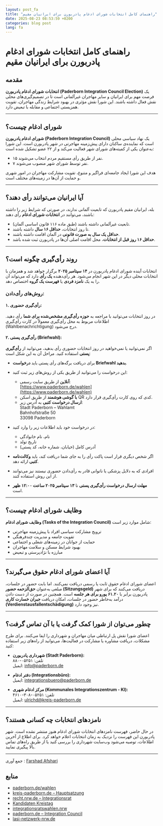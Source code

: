 ```yaml
---
layout: post_fa
title: "راهنمای کامل انتخابات شورای ادغام پادربورن برای ایرانیان مقیم"
date: 2025-08-23 08:53:59 +0200
categories: blog post
lang: fa
---
```


# راهنمای کامل انتخابات شورای ادغام پادربورن برای ایرانیان مقیم

## مقدمه

**انتخابات شورای ادغام پادربورن (Paderborn Integration Council Election)** یک فرصت مهم برای ایرانیان و سایر مهاجران غیرآلمانی است تا در تصمیم‌گیری‌های محلی نقش فعال داشته باشند. این شورا نقش مؤثری در بهبود شرایط زندگی مهاجران، تقویت همزیستی اجتماعی و مقابله با تبعیض دارد.

---

## شورای ادغام چیست؟

**شورای ادغام پادربورن (Paderborn Integration Council)** یک نهاد سیاسی محلی است که نماینده‌ی ساکنان دارای پیش‌زمینه مهاجرتی در شهر پادربورن است. این شورا به‌عنوان یکی از کمیته‌های شورای شهر فعالیت می‌کند و از ۲۲ عضو تشکیل شده است:

- ۱۵ نفر از طریق رأی مستقیم مردم انتخاب می‌شوند.
- ۷ نفر توسط شورای شهر منصوب می‌شوند.

هدف این شورا ایجاد جامعه‌ای فراگیر و متنوع، تقویت مشارکت مهاجران در امور شهری و حمایت از آن‌ها در زمینه‌های مختلف است.

---

## آیا ایرانیان می‌توانند رأی دهند؟

بله، ایرانیان مقیم پادربورن که تابعیت آلمانی ندارند، در صورتی که شرایط زیر را داشته باشند، می‌توانند در **انتخابات شورای ادغام** رأی دهند:

- تابعیت غیرآلمانی داشته باشند (طبق ماده ۱۱۶ قانون اساسی آلمان).
- تا روز انتخابات، **حداقل ۱۶ سال** داشته باشند.
- **حداقل یک سال به صورت قانونی** در آلمان اقامت داشته باشند.
- **حداقل ۱۶ روز قبل از انتخابات**، محل اقامت اصلی آن‌ها در پادربورن ثبت شده باشد.

---

## روند رأی‌گیری چگونه است؟

انتخابات آینده شورای ادغام پادربورن در **۱۴ سپتامبر ۲۰۲۵** برگزار خواهد شد و همزمان با انتخابات محلی دیگر در این شهر انجام می‌شود. هر رأی‌دهنده **یک رأی** دارد که می‌تواند آن را به یک **نامزد فردی** یا **فهرست یک گروه** اختصاص دهد.

### روش‌های رأی‌دادن:

#### ۱. رأی‌گیری حضوری:

در روز انتخابات می‌توانید با مراجعه به **حوزه رأی‌گیری مشخص‌شده برای شما** رأی دهید. اطلاعات مربوط به محل رأی‌گیری معمولاً در کارت رأی‌گیری (Wahlbenachrichtigung) درج می‌شود.

#### ۲. رأی‌گیری پستی (Briefwahl):

اگر نمی‌توانید یا نمی‌خواهید در روز انتخابات حضوری رأی بدهید، می‌توانید از **رأی‌گیری پستی** استفاده کنید. مراحل آن به این شکل است:

- برای دریافت برگه‌های رأی پستی باید **درخواست Briefwahl بدهید**.
- این درخواست را می‌توانید از طریق یکی از روش‌های زیر ثبت کنید:
  - **آنلاین** از طریق سایت رسمی:  
    [https://www.paderborn.de/wahlen](https://www.paderborn.de/wahlen)
  - **با گوشی هوشمند** از طریق اسکن QR کدی که روی کارت رأی‌گیری قرار دارد.
  - **ارسال درخواست کتبی** به آدرس زیر:  
    Stadt Paderborn – Wahlamt  
    Bahnhofstraße 50  
    33098 Paderborn  

- در درخواست خود باید اطلاعات زیر را وارد کنید:
  - نام، نام خانوادگی
  - تاریخ تولد
  - آدرس کامل (خیابان، شماره خانه، کد پستی)

- اگر شخص دیگری قرار است پاکت رأی را به جای شما دریافت کند، باید **وکالت‌نامه کتبی** ارائه دهد.

- افرادی که به دلایل پزشکی یا ناتوانی قادر به رأی‌دادن حضوری نیستند نیز می‌توانند از این روش استفاده کنند.

- **مهلت ارسال درخواست رأی‌گیری پستی** تا **۱۳ سپتامبر ۲۰۲۵ ساعت ۱۲:۰۰ ظهر** است.

---

## وظایف شورای ادغام چیست؟

**وظایف شورای ادغام (Tasks of the Integration Council)** شامل موارد زیر است:

- ترویج مشارکت سیاسی افراد با پیش‌زمینه مهاجرتی
- تقویت جامعه و مدیریت چندفرهنگی
- حمایت از جوانان در زمینه‌های شغلی و اجتماعی
- بهبود شرایط مسکن و سلامت مهاجران
- مبارزه با نژادپرستی و تبعیض

---

## آیا اعضای شورای ادغام حقوق می‌گیرند؟

اعضای شورای ادغام حقوق ثابت یا رسمی دریافت نمی‌کنند. اما بابت حضور در جلسات، مبلغی به‌عنوان **حق‌الزحمه حضور (Sitzungsgeld)** دریافت می‌کنند که برای شهر پادربورن برابر با **۶۱.۲۰ یورو برای هر جلسه** است. همچنین در صورت از دست دادن درآمد به‌خاطر حضور در جلسات، امکان دریافت **جبران خسارت کاری (Verdienstausfallentschädigung)** نیز وجود دارد.

---

## چطور می‌توان از شورا کمک گرفت یا با آن تماس گرفت؟

اعضای شورا نقش پل ارتباطی میان مهاجران و شهرداری را ایفا می‌کنند. برای طرح مشکلات، دریافت مشاوره یا مشارکت در فعالیت‌ها، می‌توانید از راه‌های زیر استفاده کنید:

- **شهرداری پادربورن (Stadt Paderborn):**  
  تلفن: ۰۵۲۵۱-۸۸۰  
  ایمیل: info@paderborn.de

- **دفتر ادغام (Integrationsbüro):**  
  ایمیل: integrationsbuero@paderborn.de

- **مرکز ادغام شهری (Kommunales Integrationszentrum - KI):**  
  تلفن: ۰۵۲۵۱-۳۰۸-۴۶۱۰  
  ایمیل: ulrichd@kreis-paderborn.de

---

## نامزدهای انتخابات چه کسانی هستند؟

در حال حاضر، فهرست نامزدهای انتخابات شورای ادغام هنوز منتشر نشده است. شهر پادربورن این فهرست را نزدیک به زمان انتخابات اعلام خواهد کرد. برای اطلاع از آخرین اطلاعات، توصیه می‌شود وب‌سایت شهرداری را بررسی کنید یا از طریق راه‌های تماس بالا پیگیری نمایید.

---

جمع آوری : [Farshad Afshari](https://farshadafshari.com/)
## منابع

- [paderborn.de/wahlen](https://www.paderborn.de/microsite/wahlen/wahlen/integrationsratswahlen-allgemeine-informationen.php)  
- [kreis-paderborn.de – Hauptsatzung](https://www.kreis-paderborn.de/kreis_paderborn-wAssets/docs/15-politik/buero-des-kreistags/Rechtsgrundlagen/Hauptsatzung-des-Kreises-Paderborn.pdf)  
- [recht.nrw.de – Integrationsrat](https://recht.nrw.de/lmi/owa/br_bes_text?sg=1&menu=1&bes_id=52336&aufgehoben=N&anw_nr=2)  
- [Kandidaten Kreistag](https://www.kreis-paderborn.de/kreis_paderborn/aktuelles/pressemitteilungen/sechs-landratskandidaten-zehn-parteien-fuer-den-Kreistag.php)  
- [integrationsratswahlen.nrw](https://integrationsratswahlen.nrw/wo_wird_gewaehlt/)  
- [paderborn.de – Integration Council](https://www.paderborn.de/microsite/teilhabe/integration/integration/01-Integrationsrat.php)  
- [lasi-netzwerk-nrw.de](https://lasi-netzwerk-nrw.de/node/39)
